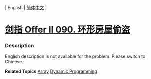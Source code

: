 | English | [简体中文](README.md) |

# [剑指 Offer II 090. 环形房屋偷盗](https://leetcode.cn/problems/PzWKhm)
 ### Description
<p>English description is not available for the problem. Please switch to Chinese.</p>

**Related Topics**  [Array](https://leetcode.cn/tag/array) [Dynamic Programming](https://leetcode.cn/tag/dynamic-programming) 